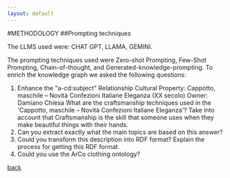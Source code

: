 ```yaml
---
layout: default
---
```


#METHODOLOGY
##Prompting techniques

The LLMS used were: CHAT GPT, LLAMA,  GEMINI.

The prompting techniques used were Zero-shot Prompting, Few-Shot Prompting, Chain-of-thought, and Generated-knowledge-prompting. To enrich the knowledge graph we asked the following questions:

1.  Enhance the "a-cd:subject" Relationship
Cultural Property: Cappotto, maschile – Novità Confezioni Italiane Eleganza (XX secolo)
Owner: Damiano Chiesa
What are the craftsmanship techniques used in the 'Cappotto, maschile – Novità Confezioni Italiane Eleganza'?
Take into account that Craftsmanship is the skill that someone uses when they make beautiful things with their hands. 
2. Can you extract exactly what the main topics are based on this answer? 
3. Could you transform this description into RDF format? Explain the process for getting this RDF format. 
4. Could you use the ArCo clothing ontology? 



[back](./)
